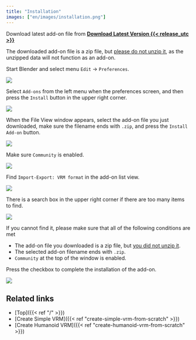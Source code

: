 ```yaml
---
title: "Installation"
images: ["en/images/installation.png"]
---
```


Download latest add-on file from **[Download Latest Version {{< release_utc >}}](https://github.com/saturday06/VRM-Addon-for-Blender/raw/release-archive/VRM_Addon_for_Blender-release.zip)**

The downloaded add-on file is a zip file, but <u>please do not unzip it</u>, as the unzipped data will not function as an add-on.

Start Blender and select menu `Edit` → `Preferences`.

![](../images/installation1.png)

Select `Add-ons` from the left menu when the preferences screen, and then press the `Install` button in the upper right corner.

![](../images/installation2.png)

When the File View window appears, select the add-on file you just downloaded, make sure the filename ends with `.zip`, and press the `Install Add-on` button.

![](../images/installation3.png)

Make sure `Community` is enabled.

![](../images/installation4.png?3)

Find `Import-Export: VRM format` in the add-on list view.

![](../images/installation5.png?3)

There is a search box in the upper right corner if there are too many items to find.

![](../images/installation6.png?3)

If you cannot find it, please make sure that all of the following conditions are met

- The add-on file you downloaded is a zip file, but <u>you did not unzip it</u>.
- The selected add-on filename ends with `.zip`.
- `Community` at the top of the window is enabled.

Press the checkbox to complete the installation of the add-on.

![](../images/installation7.png?3)

## Related links

- [Top]({{< ref "/" >}})
- [Create Simple VRM]({{< ref "create-simple-vrm-from-scratch" >}})
- [Create Humanoid VRM]({{< ref "create-humanoid-vrm-from-scratch" >}})

